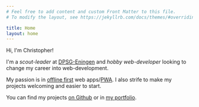 ```yaml
---
# Feel free to add content and custom Front Matter to this file.
# To modify the layout, see https://jekyllrb.com/docs/themes/#overriding-theme-defaults

title: Home
layout: home
---
```


<span class="greeting">Hi, I'm Christopher!</span>

I'm a *scout-leader* at [DPSG-Eningen](http://dpsg-eningen.de/) and *hobby web-developer* looking to change my career into web-development.

My passion is in [offline first](http://offlinefirst.org/) web apps/[PWA](https://en.wikipedia.org/wiki/Progressive_web_applications). I also strife to make my projects welcoming and easier to start.

You can find my projects [on Github](https://github.com/Terreii/) or in [my portfolio](/portfolio).
